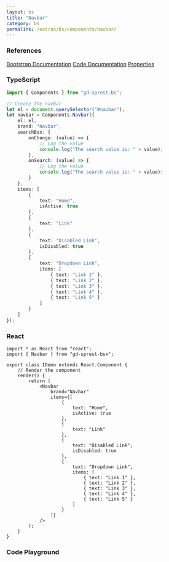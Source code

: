 ```yaml
---
layout: bs
title: "Navbar"
category: bs
permalink: /extras/bs/components/navbar/
---
```


### References

<div class="bs">
    <div class="list-group">
        <a class="list-group-item list-group-item-action" href="https://getbootstrap.com/docs/4.4/components/navbar">Bootstrap Documentation</a>
        <a class="list-group-item list-group-item-action" href="/docs/sprest-bs/modules/_components_navbar_d_.html">Code Documentation</a>
        <a class="list-group-item list-group-item-action" href="/docs/sprest-bs/modules/_components_navbar_d_.inavbarprops.html">Properties</a>
    </div>
</div>

### TypeScript

```ts
import { Components } from "gd-sprest-bs";

// Create the navbar
let el = document.querySelector("#navbar");
let navbar = Components.Navbar({
    el: el,
    brand: "Navbar",
    searchBox: {
        onChange: (value) => {
            // Log the value
            console.log("The search value is: " + value);
        },
        onSearch: (value) => {
            // Log the value
            console.log("The search value is: " + value);
        }
    },
    items: [
        {
            text: "Home",
            isActive: true
        },
        {
            text: "Link"
        },
        {
            text: "Disabled Link",
            isDisabled: true
        },
        {
            text: "Dropdown Link",
            items: [
                { text: "Link 1" },
                { text: "Link 2" },
                { text: "Link 3" },
                { text: "Link 4" },
                { text: "Link 5" }
            ]
        }
    ]
});
```

### React

```tsx
import * as React from "react";
import { Navbar } from "gd-sprest-bsx";

export class IDemo extends React.Component {
    // Render the component
    render() {
        return (
            <Navbar
                brand="Navbar"
                items={[
                    {
                        text: "Home",
                        isActive: true
                    },
                    {
                        text: "Link"
                    },
                    {
                        text: "Disabled Link",
                        isDisabled: true
                    },
                    {
                        text: "Dropdown Link",
                        items: [
                            { text: "Link 1" },
                            { text: "Link 2" },
                            { text: "Link 3" },
                            { text: "Link 4" },
                            { text: "Link 5" }
                        ]
                    }
                ]}
            />
        );
    }
}
```

### Code Playground

<div id="playground" class="bs"></div>
<script type="text/javascript">
    // Wait for the page to load
    window.addEventListener("load", function() {
        // Create the code editor
        var editor = CodeEditor(document.getElementById("playground"), true, [
            '// Create the navigation bar',
            'Components.Navbar({',
            '\tel: app,',
            '\tbrand: "Navbar",',
            '\titems: [',
            '\t\t{',
            '\t\t\ttext: "Home",',
            '\t\t\tisActive: true',
            '\t\t},',
            '\t\t{',
            '\t\t\ttext: "Link"',
            '\t\t},',
            '\t\t{',
            '\t\t\ttext: "Disabled Link",',
            '\t\t\tisDisabled: true',
            '\t\t},',
            '\t\t{',
            '\t\t\ttext: "Dropdown Link",',
            '\t\t\titems: [',
            '\t\t\t\t{ text: "Link 1" },',
            '\t\t\t\t{ text: "Link 2" },',
            '\t\t\t\t{ text: "Link 3" },',
            '\t\t\t\t{ text: "Link 4" },',
            '\t\t\t\t{ text: "Link 5" }',
            '\t\t\t]',
            '\t\t}',
            '\t]',
            '});'
        ].join('\n'));
    });
</script>